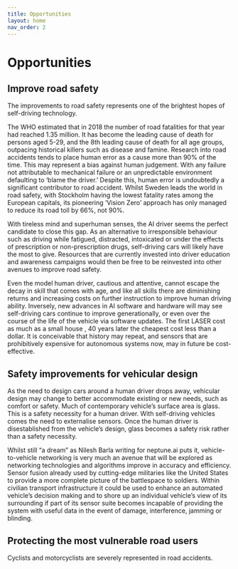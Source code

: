 ```yaml
---
title: Opportunities
layout: home
nav_order: 2
---
```


# Opportunities

## Improve road safety

The improvements to road safety represents one of the brightest hopes of self-driving technology.

The WHO estimated that in 2018 the number of road fatalities for that year had reached 1.35 million.  It has become the leading cause of death for persons aged 5-29, and the 8th leading cause of death for all age groups, outpacing historical killers such as disease and famine.
Research into road accidents tends to place human error as a cause more than 90% of the time. This may represent a bias against human judgement. With any failure not attributable to mechanical failure or an unpredictable environment defaulting to ‘blame the driver.’ Despite this, human error is undoubtedly a significant contributor to road accident. Whilst Sweden leads the world in road safety, with Stockholm having the lowest fatality rates among the European capitals, its pioneering ‘Vision Zero’ approach has only managed to reduce its road toll by 66%, not 90%.

With tireless mind and superhuman senses, the AI driver seems the perfect candidate to close this gap. As an alternative to irresponsible behaviour such as driving while fatigued, distracted, intoxicated or under the effects of prescription or non-prescription drugs, self-driving cars will likely have the most to give. Resources that are currently invested into driver education and awareness campaigns would then be free to be reinvested into other avenues to improve road safety.

Even the model human driver, cautious and attentive, cannot escape the decay in skill that comes with age, and like all skills there are diminishing returns and increasing costs on further instruction to improve human driving ability. Inversely, new advances in AI software and hardware will may see self-driving cars continue to improve generationally, or even over the course of the life of the vehicle via software updates.
The first LASER cost as much as a small house , 40 years later the cheapest cost less than a dollar. It is conceivable that history may repeat, and sensors that are prohibitively expensive for autonomous systems now, may in future be cost-effective.

## Safety improvements for vehicular design

As the need to design cars around a human driver drops away, vehicular design may change to better accommodate existing or new needs, such as comfort or safety. Much of contemporary vehicle’s surface area is glass. This is a safety necessity for a human driver. With self-driving vehicles comes the need to externalise sensors. Once the human driver is disestablished from the vehicle’s design, glass becomes a safety risk rather than a safety necessity.

Whilst still “a dream” as Nilesh Barla writing for neptune.ai puts it, vehicle-to-vehicle networking is very much an avenue that will be explored as networking technologies and algorithms improve in accuracy and efficiency. Sensor fusion already used by cutting-edge militaries like the United States to provide a more complete picture of the battlespace to soldiers. Within civilian transport infrastructure it could be used to enhance an automated vehicle’s decision making and to shore up an individual vehicle’s view of its surrounding if part of its sensor suite becomes incapable of providing the system with useful data in the event of damage, interference, jamming or blinding.

## Protecting the most vulnerable road users

Cyclists and motorcyclists are severely represented in road accidents.
